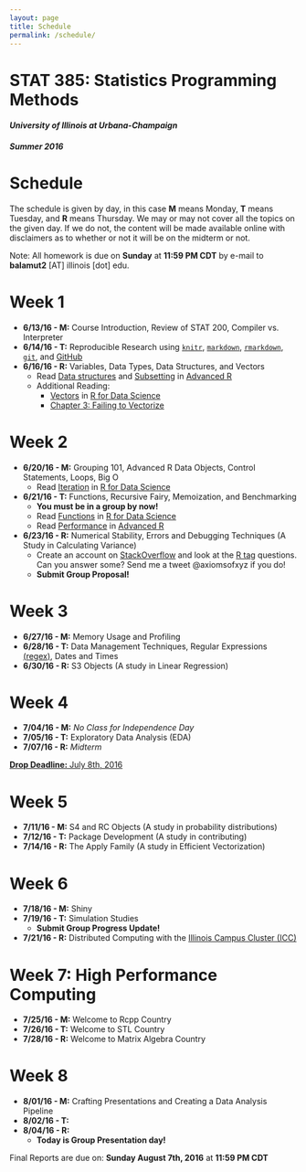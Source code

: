 ```yaml
---
layout: page
title: Schedule
permalink: /schedule/
---
```


# STAT 385: Statistics Programming Methods

#### *University of Illinois at Urbana-Champaign*

#### *Summer 2016*

# Schedule

The schedule is given by day, in this case **M** means Monday, **T** means Tuesday, and **R** means Thursday. We may or may not cover all the topics on the given day. If we do not, the content will be made available online with disclaimers as to whether or not it will be on the midterm or not.

Note: All homework is due on **Sunday** at **11:59 PM CDT** by e-mail to **balamut2** [AT] illinois [dot] edu.

# Week 1
- **6/13/16 - M:** Course Introduction, Review of STAT 200, Compiler vs. Interpreter
- **6/14/16 - T:** Reproducible Research using [`knitr`](http://yihui.name/knitr/), [`markdown`](https://daringfireball.net/projects/markdown/), [`rmarkdown`](http://rmarkdown.rstudio.com), [`git`](https://git-scm.com/doc), and [GitHub](https://github.com/join)
- **6/16/16 - R:** Variables, Data Types, Data Structures, and Vectors
    - Read [Data structures](http://adv-r.had.co.nz/Data-structures.html) and [Subsetting](http://adv-r.had.co.nz/Subsetting.html) in [Advanced R](http://adv-r.had.co.nz/)
    - Additional Reading: 
         * [Vectors](http://r4ds.had.co.nz/vectors.html) in [R for Data Science](http://r4ds.had.co.nz/)
         * [Chapter 3: Failing to Vectorize](http://www.burns-stat.com/pages/Tutor/R_inferno.pdf#page=17)

# Week 2
- **6/20/16 - M:** Grouping 101, Advanced R Data Objects, Control Statements, Loops, Big O
    - Read [Iteration](http://r4ds.had.co.nz/iteration.html) in [R for Data Science](http://r4ds.had.co.nz/)
- **6/21/16 - T:** Functions, Recursive Fairy, Memoization, and Benchmarking
    - **You must be in a group by now!**
    - Read [Functions](http://r4ds.had.co.nz/functions.html) in [R for Data Science](http://r4ds.had.co.nz/)
    - Read [Performance](http://adv-r.had.co.nz/Performance.html) in [Advanced R](http://adv-r.had.co.nz/)
- **6/23/16 - R:** Numerical Stability, Errors and Debugging Techniques (A Study in Calculating Variance)
    - Create an account on [StackOverflow](http://stackoverflow.com) and look at the [R tag](http://stackoverflow.com/questions/tagged/r) questions. Can you answer some? Send me a tweet @axiomsofxyz if you do!
    - **Submit Group Proposal!**
    
    
# Week 3
- **6/27/16 - M:** Memory Usage and Profiling 
- **6/28/16 - T:** Data Management Techniques, Regular Expressions [(regex)](http://regexr.com/), Dates and Times
- **6/30/16 - R:** S3 Objects (A study in Linear Regression)


# Week 4
- **7/04/16 - M:** *No Class for Independence Day*
- **7/05/16 - T:** Exploratory Data Analysis (EDA)
- **7/07/16 - R:** *Midterm*

[**Drop Deadline:** July 8th, 2016](https://registrar.illinois.edu/summer-academic-calendar-16)

# Week 5

- **7/11/16 - M:** S4 and RC Objects (A study in probability distributions)
- **7/12/16 - T:** Package Development (A study in contributing)
- **7/14/16 - R:** The Apply Family (A study in Efficient Vectorization)

# Week 6

- **7/18/16 - M:** Shiny
- **7/19/16 - T:** Simulation Studies
    - **Submit Group Progress Update!**
- **7/21/16 - R:** Distributed Computing with the [Illinois Campus Cluster (ICC)](https://campuscluster.illinois.edu/user_info/doc/beginner.html) 

# Week 7: High Performance Computing

- **7/25/16 - M:** Welcome to Rcpp Country
- **7/26/16 - T:** Welcome to STL Country
- **7/28/16 - R:** Welcome to Matrix Algebra Country

# Week 8

- **8/01/16 - M:** Crafting Presentations and Creating a Data Analysis Pipeline
- **8/02/16 - T:**
- **8/04/16 - R:** 
    - **Today is Group Presentation day!**
    
    
Final Reports are due on: **Sunday August 7th, 2016** at **11:59 PM CDT**
